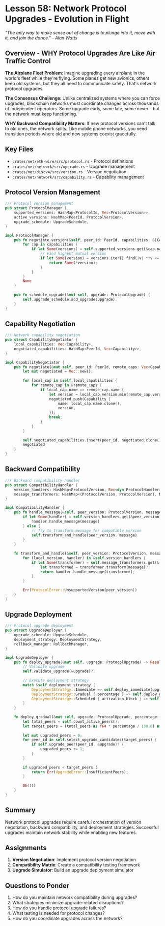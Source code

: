 # Lesson 58: Network Protocol Upgrades - Evolution in Flight

*"The only way to make sense out of change is to plunge into it, move with it, and join the dance." - Alan Watts*

## Overview - WHY Protocol Upgrades Are Like Air Traffic Control

**The Airplane Fleet Problem**: Imagine upgrading every airplane in the world's fleet while they're flying. Some planes get new avionics, others keep old systems, but they all need to communicate safely. That's network protocol upgrades.

**The Consensus Challenge**: Unlike centralized systems where you can force upgrades, blockchain networks must coordinate changes across thousands of independent operators. Some upgrade early, some late, some never - but the network must keep functioning.

**WHY Backward Compatibility Matters**: If new protocol versions can't talk to old ones, the network splits. Like mobile phone networks, you need transition periods where old and new systems coexist gracefully.

## Key Files
- `crates/net/eth-wire/src/protocol.rs` - Protocol definitions
- `crates/net/network/src/upgrade.rs` - Upgrade management
- `crates/net/discv4/src/version.rs` - Version negotiation
- `crates/net/network/src/capability.rs` - Capability management

## Protocol Version Management

```rust
/// Protocol version management
pub struct ProtocolManager {
    supported_versions: HashMap<ProtocolId, Vec<ProtocolVersion>>,
    active_versions: HashMap<PeerId, ProtocolVersion>,
    upgrade_schedule: UpgradeSchedule,
}

impl ProtocolManager {
    pub fn negotiate_version(&self, peer_id: PeerId, capabilities: &[Capability]) -> Option<ProtocolVersion> {
        for cap in capabilities {
            if let Some(versions) = self.supported_versions.get(&cap.name) {
                // Find highest mutual version
                if let Some(version) = versions.iter().find(|v| **v <= cap.version) {
                    return Some(*version);
                }
            }
        }
        None
    }
    
    pub fn schedule_upgrade(&mut self, upgrade: ProtocolUpgrade) {
        self.upgrade_schedule.add_upgrade(upgrade);
    }
}
```

## Capability Negotiation

```rust
/// Network capability negotiation
pub struct CapabilityNegotiator {
    local_capabilities: Vec<Capability>,
    negotiated_capabilities: HashMap<PeerId, Vec<Capability>>,
}

impl CapabilityNegotiator {
    pub fn negotiate(&mut self, peer_id: PeerId, remote_caps: Vec<Capability>) -> Vec<Capability> {
        let mut negotiated = Vec::new();
        
        for local_cap in &self.local_capabilities {
            for remote_cap in &remote_caps {
                if local_cap.name == remote_cap.name {
                    let version = local_cap.version.min(remote_cap.version);
                    negotiated.push(Capability {
                        name: local_cap.name.clone(),
                        version,
                    });
                    break;
                }
            }
        }
        
        self.negotiated_capabilities.insert(peer_id, negotiated.clone());
        negotiated
    }
}
```

## Backward Compatibility

```rust
/// Backward compatibility handler
pub struct CompatibilityHandler {
    version_handlers: HashMap<ProtocolVersion, Box<dyn ProtocolHandler>>,
    message_transformers: HashMap<(ProtocolVersion, ProtocolVersion), MessageTransformer>,
}

impl CompatibilityHandler {
    pub fn handle_message(&self, peer_version: ProtocolVersion, message: RawMessage) -> Result<(), ProtocolError> {
        if let Some(handler) = self.version_handlers.get(&peer_version) {
            handler.handle_message(message)
        } else {
            // Try to transform message for compatible version
            self.transform_and_handle(peer_version, message)
        }
    }
    
    fn transform_and_handle(&self, peer_version: ProtocolVersion, message: RawMessage) -> Result<(), ProtocolError> {
        for (local_version, handler) in &self.version_handlers {
            if let Some(transformer) = self.message_transformers.get(&(peer_version, *local_version)) {
                let transformed = transformer.transform(message)?;
                return handler.handle_message(transformed);
            }
        }
        
        Err(ProtocolError::UnsupportedVersion(peer_version))
    }
}
```

## Upgrade Deployment

```rust
/// Protocol upgrade deployment
pub struct UpgradeDeployer {
    upgrade_schedule: UpgradeSchedule,
    deployment_strategy: DeploymentStrategy,
    rollback_manager: RollbackManager,
}

impl UpgradeDeployer {
    pub fn deploy_upgrade(&mut self, upgrade: ProtocolUpgrade) -> Result<(), UpgradeError> {
        // Validate upgrade
        self.validate_upgrade(&upgrade)?;
        
        // Execute deployment strategy
        match &self.deployment_strategy {
            DeploymentStrategy::Immediate => self.deploy_immediate(upgrade),
            DeploymentStrategy::Gradual { percentage } => self.deploy_gradual(upgrade, *percentage),
            DeploymentStrategy::Scheduled { activation_block } => self.deploy_scheduled(upgrade, *activation_block),
        }
    }
    
    fn deploy_gradual(&mut self, upgrade: ProtocolUpgrade, percentage: f64) -> Result<(), UpgradeError> {
        let total_peers = self.count_active_peers();
        let target_peers = (total_peers as f64 * percentage / 100.0) as usize;
        
        let mut upgraded_peers = 0;
        for peer_id in self.select_upgrade_candidates(target_peers) {
            if self.upgrade_peer(peer_id, &upgrade)? {
                upgraded_peers += 1;
            }
        }
        
        if upgraded_peers < target_peers {
            return Err(UpgradeError::InsufficientPeers);
        }
        
        Ok(())
    }
}
```

## Summary

Network protocol upgrades require careful orchestration of version negotiation, backward compatibility, and deployment strategies. Successful upgrades maintain network stability while enabling new features.

## Assignments

1. **Version Negotiation**: Implement protocol version negotiation
2. **Compatibility Matrix**: Create a compatibility testing framework
3. **Upgrade Simulator**: Build an upgrade deployment simulator

## Questions to Ponder

1. How do you maintain network compatibility during upgrades?
2. What strategies minimize upgrade-related disruptions?
3. How do you handle protocol upgrade failures?
4. What testing is needed for protocol changes?
5. How do you coordinate upgrades across the network?